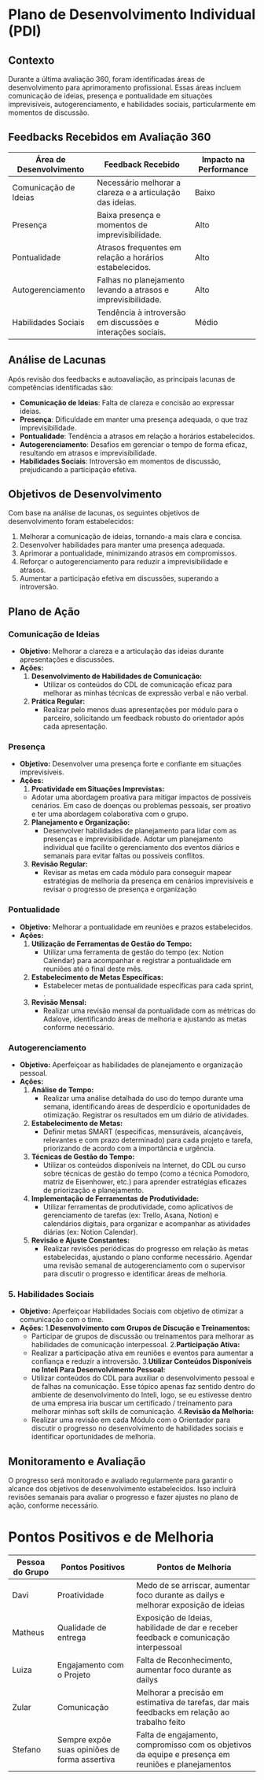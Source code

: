 # Plano de Desenvolvimento Individual (PDI)

## Contexto

Durante a última avaliação 360, foram identificadas áreas de desenvolvimento para aprimoramento profissional. Essas áreas incluem comunicação de ideias, presença e pontualidade em situações imprevisíveis, autogerenciamento, e habilidades sociais, particularmente em momentos de discussão.

## Feedbacks Recebidos em Avaliação 360

| Área de Desenvolvimento | Feedback Recebido                                            | Impacto na Performance |
|-------------------------|--------------------------------------------------------------|------------------------|
| Comunicação de Ideias   | Necessário melhorar a clareza e a articulação das ideias.    | Baixo                  |
| Presença                | Baixa presença e momentos de imprevisibilidade.              | Alto                   |
| Pontualidade            | Atrasos frequentes em relação a horários estabelecidos.      | Alto                   |
| Autogerenciamento       | Falhas no planejamento levando a atrasos e imprevisibilidade.| Alto                   |
| Habilidades Sociais     | Tendência à introversão em discussões e interações sociais.  | Médio                  |

## Análise de Lacunas

Após revisão dos feedbacks e autoavaliação, as principais lacunas de competências identificadas são:

- **Comunicação de Ideias**: Falta de clareza e concisão ao expressar ideias.
- **Presença**: Dificuldade em manter uma presença adequada, o que traz imprevisibilidade.
- **Pontualidade**: Tendência a atrasos em relação a horários estabelecidos.
- **Autogerenciamento**: Desafios em gerenciar o tempo de forma eficaz, resultando em atrasos e imprevisibilidade.
- **Habilidades Sociais**: Introversão em momentos de discussão, prejudicando a participação efetiva.

## Objetivos de Desenvolvimento

Com base na análise de lacunas, os seguintes objetivos de desenvolvimento foram estabelecidos:

1. Melhorar a comunicação de ideias, tornando-a mais clara e concisa.
2. Desenvolver habilidades para manter uma presença adequada.
3. Aprimorar a pontualidade, minimizando atrasos em compromissos.
4. Reforçar o autogerenciamento para reduzir a imprevisibilidade e atrasos.
5. Aumentar a participação efetiva em discussões, superando a introversão.

## Plano de Ação

### Comunicação de Ideias
- **Objetivo:** Melhorar a clareza e a articulação das ideias durante apresentações e discussões.
- **Ações:**
  1. **Desenvolvimento de Habilidades de Comunicação:**
     - Utilizar os conteúdos do CDL de comunicação eficaz para melhorar as minhas técnicas de expressão verbal e não verbal.
  2. **Prática Regular:**
     - Realizar pelo menos duas apresentações por módulo para o parceiro, solicitando um feedback robusto do orientador após cada apresentação.

### Presença
- **Objetivo:** Desenvolver uma presença forte e confiante em situações imprevisíveis.
- **Ações:**
  1. **Proatividade em Situações Imprevistas:**
    - Adotar uma abordagem proativa para mitigar impactos de possíveis cenários. Em caso de doenças ou problemas pessoais, ser proativo e ter uma abordagem colaborativa com o grupo.
  2. **Planejamento e Organização:**
     - Desenvolver habilidades de planejamento para lidar com as presenças e imprevisibilidade. Adotar um planejamento individual que facilite o gerenciamento dos eventos diários e semanais para evitar faltas ou possíveis conflitos.
  3. **Revisão Regular:**
     - Revisar as metas em cada módulo para conseguir mapear estratégias de melhoria da presença em cenários imprevisíveis e revisar o progresso de presença e organização


### Pontualidade
- **Objetivo:** Melhorar a pontualidade em reuniões e prazos estabelecidos.
- **Ações:**
  1. **Utilização de Ferramentas de Gestão do Tempo:**
     - Utilizar uma ferramenta de gestão do tempo (ex: Notion Calendar) para acompanhar e registrar a pontualidade em reuniões até o final deste mês.
  2. **Estabelecimento de Metas Específicas:**
     - Estabelecer metas de pontualidade específicas para cada sprint, .
  3. **Revisão Mensal:**
     - Realizar uma revisão mensal da pontualidade com as métricas do Adalove, identificando áreas de melhoria e ajustando as metas conforme necessário.

### Autogerenciamento
- **Objetivo:** Aperfeiçoar as habilidades de planejamento e organização pessoal.
- **Ações:**
  1. **Análise de Tempo:**
     - Realizar uma análise detalhada do uso do tempo durante uma semana, identificando áreas de desperdício e oportunidades de otimização. Registrar os resultados em um diário de atividades.
  2. **Estabelecimento de Metas:**
     - Definir metas SMART (específicas, mensuráveis, alcançáveis, relevantes e com prazo determinado) para cada projeto e tarefa, priorizando de acordo com a importância e urgência.
  3. **Técnicas de Gestão do Tempo:**
     - Utilizar os conteúdos disponíveis na Internet, do CDL ou curso sobre técnicas de gestão do tempo (como a técnica Pomodoro, matriz de Eisenhower, etc.) para aprender estratégias eficazes de priorização e planejamento.
  4. **Implementação de Ferramentas de Produtividade:**
     - Utilizar ferramentas de produtividade, como aplicativos de gerenciamento de tarefas (ex: Trello, Asana, Notion) e calendários digitais, para organizar e acompanhar as atividades diárias (ex: Notion Calendar).
  5. **Revisão e Ajuste Constantes:**
     - Realizar revisões periódicas do progresso em relação às metas estabelecidas, ajustando o plano conforme necessário. Agendar uma revisão semanal de autogerenciamento com o supervisor para discutir o progresso e identificar áreas de melhoria.


### 5. Habilidades Sociais
- **Objetivo:** Aperfeiçoar Habilidades Sociais com objetivo de otimizar a comunicação com o time.
- **Ações:**
  1.**Desenvolvimento com Grupos de Discução e Treinamentos:**
    - Participar de grupos de discussão ou treinamentos para melhorar as habilidades de comunicação interpessoal.
  2.**Participação Ativa:**
    - Realizar a participação ativa em reuniões e eventos para aumentar a confiança e reduzir a introversão.
  3.**Utilizar Conteúdos Disponíveis no Inteli Para Desenvolvimento Pessoal:**
    - Utilizar conteúdos do CDL para auxiliar o desenvolvimento pessoal e de falhas na comunicação. Esse tópico apenas faz sentido dentro do ambiente de desenvolvimento do Inteli, logo, se eu estivesse dentro de uma empresa iria buscar um certificado / treinamento para melhorar minhas soft skills de comunicação.
  4.**Revisão da Melhoria:**
     - Realizar uma revisão em cada Módulo com o Orientador para discutir o progresso no desenvolvimento de habilidades sociais e identificar oportunidades de melhoria.

## Monitoramento e Avaliação

O progresso será monitorado e avaliado regularmente para garantir o alcance dos objetivos de desenvolvimento estabelecidos. Isso incluirá revisões semanais para avaliar o progresso e fazer ajustes no plano de ação, conforme necessário. 

# Pontos Positivos e de Melhoria 

| Pessoa do Grupo         | Pontos Positivos                                             | Pontos de Melhoria     |
|-------------------------|--------------------------------------------------------------|------------------------|
| Davi                    | Proatividade                          | Medo de se arriscar, aumentar foco durante as dailys e melhorar exposição de ideias|
| Matheus                 | Qualidade de entrega                  | Exposição de Ideias, habilidade de dar e receber feedback e comunicação interpessoal|
| Luiza                   | Engajamento com o Projeto             | Falta de Reconhecimento, aumentar foco durante as dailys  |
| Zular                   | Comunicação                           | Melhorar a precisão em estimativa de tarefas, dar mais feedbacks em relação ao trabalho feito|
| Stefano                 | Sempre expõe suas opiniões de forma assertiva| Falta de engajamento, compromisso com os objetivos da equipe e presença em reuniões e planejamentos |



